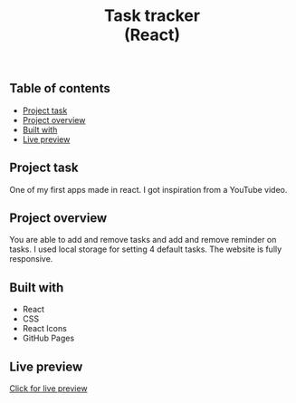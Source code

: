 <h1 align="center">
  Task tracker <br/> 
  (React)
</h1>
<br>

## Table of contents

- [Project task](#project-task)
- [Project overview](#project-overview)
- [Built with](#built-with)
- [Live preview](#live-preview)

## Project task

One of my first apps made in react. I got inspiration from a YouTube video.

## Project overview

You are able to add and remove tasks and add and remove reminder on tasks. I used local storage for setting 4 default tasks. The website is fully responsive.

## Built with

- React
- CSS
- React Icons
- GitHub Pages

## Live preview

[Click for live preview](https://jeko10.github.io/Task-tracker/)
